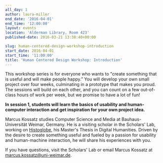 ```yaml
---
all_day: 1
author: laura-miller
end_date: '2016-04-01'
end_time: '12:00:00'
layout: events
location: 'Alderman Library, Room 423'
published-date: 2016-03-21 13:38:40+00:00

slug: human-centered-design-workshop-introduction
start_date: 2016-04-01
start_time: '11:00:00'
title: 'Human Centered Design Workshop: Introduction'
---
```










This workshop series is for everyone who wants to "create something that is useful and will make people happy.” You will develop your own small project over four weeks, culminating in a prototype that makes you proud.  The sessions will build on each other, and you can count on a few out-of-class hours of work per week, but we promise to have a lot of fun!

**In session 1, students will learn the basics of usability and human-computer interaction and get inspiration for your own project idea.**














Marcus Kossatz studies Computer Science and Media at Bauhaus-Universität Weimar, Germany. He is a visiting scholar in the Scholars' Lab, working on [Histoglobe](http://www.histoglobe.com/#), his Master's Thesis in Digital Humanities. Driven by the desire to create something useful and fueled by a passion for usability and human-machine interaction, he will share his experiences with you.














If you have questions, visit the Scholars' Lab or email Marcus Kossatz at [marcus.kossatz@uni-weimar.de](mailto:marcus.kossatz@uni-weimar.de).
